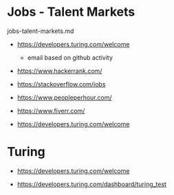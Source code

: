 # Jobs - Talent Markets

jobs-talent-markets.md

*   https://developers.turing.com/welcome

    *   email based on github activity

*   https://www.hackerrank.com/

*   https://stackoverflow.com/jobs

*   https://www.peopleperhour.com/

*   https://www.fiverr.com/

*   https://developers.turing.com/welcome


# Turing

*   https://developers.turing.com/welcome

*   https://developers.turing.com/dashboard/turing_test